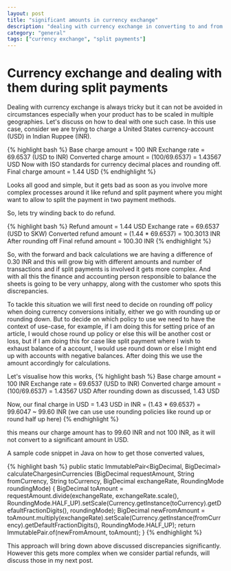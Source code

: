 ```yaml
---
layout: post
title: "significant amounts in currency exchange"
description: "dealing with currency exchange in converting to and from and dealing with split payments"
category: "general"
tags: ["currency exchange", "split payments"]
---
```


Currency exchange and dealing with them during split payments
=============================================================

Dealing with currency exchange is always tricky but it can not be avoided in circumstances especially when your product has to be scaled in multiple geographies. Let's discuss on how to deal with one such case.
In this use case, consider we are trying to charge a United States currency-account (USD) in Indian Ruppee (INR).

{% highlight bash %}
Base charge amount = 100 INR
Exchange rate = 69.6537 (USD to INR)
Converted charge amount = (100/69.6537) = 1.43567 USD
Now with ISO standards for currency decimal places and rounding off.
Final charge amount = 1.44 USD
{% endhighlight %}

Looks all good and simple, but it gets bad as soon as you involve more complex processes around it like refund and split payment where you might want to allow to split the payment in two payment methods.

So, lets try winding back to do refund.

{% highlight bash %}
Refund amount = 1.44 USD
Exchange rate = 69.6537 (USD to SKW)
Converted refund amount = (1.44 * 69.6537) = 100.3013 INR
After rounding off
Final refund amount = 100.30 INR
{% endhighlight %}

So, with the forward and back calculations we are having a difference of 0.30 INR and this will grow big with different amounts and number of transactions and if split payments is involved it gets more complex. And with all this the finance and accounting person responsible to balance the sheets is going to be very unhappy, along with the customer who spots this discrepancies.

To tackle this situation we  will first need to decide on rounding off policy when doing currency conversions initially, either we go with rounding up or rounding down. But to decide on which policy to use we need to have the context of use-case, for example, if I am doing this for setting price of an article, I would chose round up policy or else this will be another cost or loss, but if I am doing this for case like split payment where I wish to exhaust balance of a account, I would use round down or else I might end up with accounts with negative balances. After doing this we use the amount accordingly for calculations.

Let's visualise how this works,
{% highlight bash %}
Base charge amount = 100 INR
Exchange rate = 69.6537 (USD to INR)
Converted charge amount = (100/69.6537) = 1.43567 USD
After rounding down as discussed, 1.43 USD

Now, our final charge
in USD = 1.43 USD
in INR = (1.43 * 69.6537) = 99.6047 ~ 99.60 INR (we can use use rounding policies like round up or round half up here)
{% endhighlight %}

this means our charge amount has to 99.60 INR and not 100 INR, as it will not convert to a significant amount in USD.

A sample code snippet in Java on how to get those converted values,

{% highlight bash %}
public static ImmutablePair<BigDecimal, BigDecimal> calculateChargesinCurrencies (BigDecimal requestAmount,
        String fromCurrency, String toCurrency, BigDecimal exchangeRate, RoundingMode roundingMode) {
        BigDecimal toAmount =
            requestAmount.divide(exchangeRate, exchangeRate.scale(), RoundingMode.HALF_UP).setScale(Currency.getInstance(toCurrency).getDefaultFractionDigits(),
                roundingMode);
        BigDecimal newFromAmount =
            toAmount.multiply(exchangeRate).setScale(Currency.getInstance(fromCurrency).getDefaultFractionDigits(),
                RoundingMode.HALF_UP);
        return ImmutablePair.of(newFromAmount, toAmount);
    }
{% endhighlight %}

This approach will bring down above discussed discrepancies significantly. However this gets more complex when we consider partial refunds, will discuss those in my next post.
